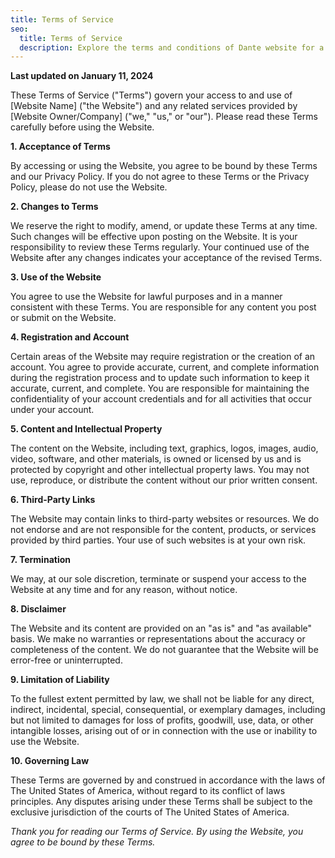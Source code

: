 ```yaml
---
title: Terms of Service
seo:
  title: Terms of Service
  description: Explore the terms and conditions of Dante website for a clear understanding of guidelines and responsibilities.
---
```


**Last updated on January 11, 2024**

These Terms of Service ("Terms") govern your access to and use of [Website Name] ("the Website") and any related services provided by [Website Owner/Company] ("we," "us," or "our"). Please read these Terms carefully before using the Website.

**1. Acceptance of Terms**

By accessing or using the Website, you agree to be bound by these Terms and our Privacy Policy. If you do not agree to these Terms or the Privacy Policy, please do not use the Website.

**2. Changes to Terms**

We reserve the right to modify, amend, or update these Terms at any time. Such changes will be effective upon posting on the Website. It is your responsibility to review these Terms regularly. Your continued use of the Website after any changes indicates your acceptance of the revised Terms.

**3. Use of the Website**

You agree to use the Website for lawful purposes and in a manner consistent with these Terms. You are responsible for any content you post or submit on the Website.

**4. Registration and Account**

Certain areas of the Website may require registration or the creation of an account. You agree to provide accurate, current, and complete information during the registration process and to update such information to keep it accurate, current, and complete. You are responsible for maintaining the confidentiality of your account credentials and for all activities that occur under your account.

**5. Content and Intellectual Property**

The content on the Website, including text, graphics, logos, images, audio, video, software, and other materials, is owned or licensed by us and is protected by copyright and other intellectual property laws. You may not use, reproduce, or distribute the content without our prior written consent.

**6. Third-Party Links**

The Website may contain links to third-party websites or resources. We do not endorse and are not responsible for the content, products, or services provided by third parties. Your use of such websites is at your own risk.

**7. Termination**

We may, at our sole discretion, terminate or suspend your access to the Website at any time and for any reason, without notice.

**8. Disclaimer**

The Website and its content are provided on an "as is" and "as available" basis. We make no warranties or representations about the accuracy or completeness of the content. We do not guarantee that the Website will be error-free or uninterrupted.

**9. Limitation of Liability**

To the fullest extent permitted by law, we shall not be liable for any direct, indirect, incidental, special, consequential, or exemplary damages, including but not limited to damages for loss of profits, goodwill, use, data, or other intangible losses, arising out of or in connection with the use or inability to use the Website.

**10. Governing Law**

These Terms are governed by and construed in accordance with the laws of The United States of America, without regard to its conflict of laws principles. Any disputes arising under these Terms shall be subject to the exclusive jurisdiction of the courts of The United States of America.

_Thank you for reading our Terms of Service. By using the Website, you agree to be bound by these Terms._
